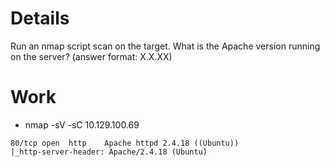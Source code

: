 # Details
Run an nmap script scan on the target. What is the Apache version running on the server? (answer format: X.X.XX)
# Work
* nmap -sV -sC 10.129.100.69
``` 
80/tcp open  http    Apache httpd 2.4.18 ((Ubuntu))
|_http-server-header: Apache/2.4.18 (Ubuntu)
```
